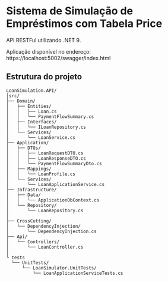 # Sistema de Simulação de Empréstimos com Tabela Price

API RESTFul utilizando .NET 9.

Aplicação disponível no endereço: https://localhost:5002/swagger/index.html


## Estrutura do projeto

```
LoanSimulation.API/
│src/
├── Domain/
│   ├── Entities/
│   │   ├── Loan.cs
│   │   └── PaymentFlowSummary.cs
│   ├── Interfaces/
│   │   └── ILoanRepository.cs
│   └── Services/
│       └── LoanService.cs
├── Application/
│   ├── DTOs/
│   │   ├── LoanRequestDTO.cs
│   │   ├── LoanResponseDTO.cs
│   │   └── PaymentFlowSummaryDto.cs
│   ├── Mappings/
│   │   └── LoanProfile.cs
│   └── Services/
│       └── LoanApplicationService.cs
├── Infrastructure/
│   ├── Data/
│   │   └── ApplicationDbContext.cs
│   └── Repository/
│       └── LoanRepository.cs
│   
├── CrossCutting/
│   └── DependencyInjection/
│       └── DependencyInjection.cs
├── Api/
│   └── Controllers/
│       └── LoanController.cs
│
└ tests
  └── UnitTests/
      └── LoanSimulator.UnitTests/
	      └── LoanApplicationServiceTests.cs
```
